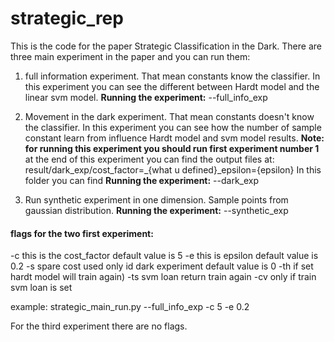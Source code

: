 # strategic_rep
This is the code for the paper Strategic Classification in the Dark.
There are three main experiment in the paper and you can run them:
1) full information experiment. That mean constants know the classifier. In this experiment you can see the
different between Hardt model and the linear svm model.
**Running the experiment:**
--full_info_exp

2) Movement in the dark experiment. That mean constants doesn't know the classifier. In this experiment you 
can see how the number of sample constant learn from influence Hardt model and svm model results.
**Note: for running this experiment you should run first experiment number 1**
at the end of this experiment you can find the output files at:
 result/dark_exp/cost_factor=_{what u defined}_epsilon={epsilon}
 In this folder you can find
**Running the experiment:**
--dark_exp

3) Run synthetic experiment in one dimension. Sample points from gaussian distribution.
 **Running the experiment:**
 --synthetic_exp

#### **flags for the two first experiment:**
 -c this is the cost_factor default value is 5
 -e this is epsilon default value is 0.2
 -s spare cost used only id dark experiment default value is 0
 -th if set hardt model will train again)
 -ts svm loan return train again
 -cv only if train svm loan is set
 
 example: strategic_main_run.py --full_info_exp -c 5 -e 0.2
 
 For the third experiment there are no flags.